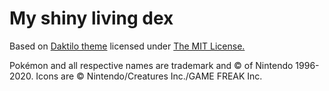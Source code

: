 # My shiny living dex

Based on [Daktilo theme](https://github.com/kronik3r/daktilo) licensed under [The MIT License.](https://opensource.org/licenses/MIT)

Pokémon and all respective names are trademark and © of Nintendo 1996-2020.
Icons are © Nintendo/Creatures Inc./GAME FREAK Inc.
